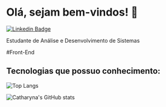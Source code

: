 <h1> Olá, sejam bem-vindos! 👋 </h1>
 
[![Linkedin Badge](https://img.shields.io/badge/-LinkedIn-blue?style=flat-square&logo=Linkedin&logoColor=white&link=https://www.linkedin.com/in/catharynaas/)](https://www.linkedin.com/in/catharynaas/)

Estudante de Análise e Desenvolvimento de Sistemas

#Front-End

<h2> Tecnologias que possuo conhecimento: </h2>

![Top Langs](https://github-readme-stats.vercel.app/api/top-langs/?username=Catharyna&layout=compact&theme=radical) 
 
![Catharyna's GitHub stats](https://github-readme-stats.vercel.app/api?username=Catharyna&show_icons=true&theme=radical)
